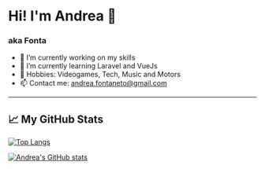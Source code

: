 # Hi! I'm Andrea 👋
### aka Fonta

- :rocket: I’m currently working on my skills
- 🌱 I’m currently learning Laravel and VueJs
- :space_invader: Hobbies: Videogames, Tech, Music and Motors
- :mailbox: Contact me: andrea.fontaneto@gmail.com

---

## &#x1f4c8; My GitHub Stats

[![Top Langs](https://github-readme-stats.vercel.app/api/top-langs/?username=<andreafontaneto>&hide=java&theme=radical)](https://github.com/anuraghazra/github-readme-stats)

[![Andrea's GitHub stats](https://github-readme-stats.vercel.app/api?username=<andreafontaneto>&theme=radical)](https://github.com/anuraghazra/github-readme-stats)


<!--
**andreafontaneto/andreafontaneto** is a ✨ _special_ ✨ repository because its `README.md` (this file) appears on your GitHub profile.
-->
